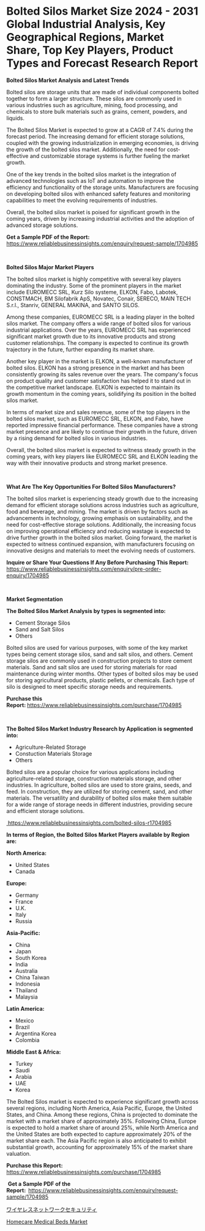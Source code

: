 <p><h1>Bolted Silos Market Size 2024 - 2031 Global Industrial Analysis, Key Geographical Regions, Market Share, Top Key Players, Product Types and Forecast Research Report</h1></p><p><strong>Bolted Silos Market Analysis and Latest Trends</strong></p>
<p><p>Bolted silos are storage units that are made of individual components bolted together to form a larger structure. These silos are commonly used in various industries such as agriculture, mining, food processing, and chemicals to store bulk materials such as grains, cement, powders, and liquids.</p><p>The Bolted Silos Market is expected to grow at a CAGR of 7.4% during the forecast period. The increasing demand for efficient storage solutions, coupled with the growing industrialization in emerging economies, is driving the growth of the bolted silos market. Additionally, the need for cost-effective and customizable storage systems is further fueling the market growth.</p><p>One of the key trends in the bolted silos market is the integration of advanced technologies such as IoT and automation to improve the efficiency and functionality of the storage units. Manufacturers are focusing on developing bolted silos with enhanced safety features and monitoring capabilities to meet the evolving requirements of industries.</p><p>Overall, the bolted silos market is poised for significant growth in the coming years, driven by increasing industrial activities and the adoption of advanced storage solutions.</p></p>
<p><strong>Get a Sample PDF of the Report:&nbsp;</strong> <a href="https://www.reliablebusinessinsights.com/enquiry/request-sample/1704985">https://www.reliablebusinessinsights.com/enquiry/request-sample/1704985</a></p>
<p>&nbsp;</p>
<p><strong>Bolted Silos Major Market Players</strong></p>
<p><p>The bolted silos market is highly competitive with several key players dominating the industry. Some of the prominent players in the market include EUROMECC SRL, Kurz Silo systeme, ELKON, Fabo, Labotek, CONSTMACH, BM Silofabrik ApS, Novatec, Conair, SERECO, MAIN TECH S.r.l., Stanriv, GENERAL MAKINA, and SANTO SILOS.</p><p>Among these companies, EUROMECC SRL is a leading player in the bolted silos market. The company offers a wide range of bolted silos for various industrial applications. Over the years, EUROMECC SRL has experienced significant market growth due to its innovative products and strong customer relationships. The company is expected to continue its growth trajectory in the future, further expanding its market share.</p><p>Another key player in the market is ELKON, a well-known manufacturer of bolted silos. ELKON has a strong presence in the market and has been consistently growing its sales revenue over the years. The company's focus on product quality and customer satisfaction has helped it to stand out in the competitive market landscape. ELKON is expected to maintain its growth momentum in the coming years, solidifying its position in the bolted silos market.</p><p>In terms of market size and sales revenue, some of the top players in the bolted silos market, such as EUROMECC SRL, ELKON, and Fabo, have reported impressive financial performance. These companies have a strong market presence and are likely to continue their growth in the future, driven by a rising demand for bolted silos in various industries.</p><p>Overall, the bolted silos market is expected to witness steady growth in the coming years, with key players like EUROMECC SRL and ELKON leading the way with their innovative products and strong market presence.</p></p>
<p>&nbsp;</p>
<p><strong>What Are The Key Opportunities For Bolted Silos Manufacturers?</strong></p>
<p><p>The bolted silos market is experiencing steady growth due to the increasing demand for efficient storage solutions across industries such as agriculture, food and beverage, and mining. The market is driven by factors such as advancements in technology, growing emphasis on sustainability, and the need for cost-effective storage solutions. Additionally, the increasing focus on improving operational efficiency and reducing wastage is expected to drive further growth in the bolted silos market. Going forward, the market is expected to witness continued expansion, with manufacturers focusing on innovative designs and materials to meet the evolving needs of customers.</p></p>
<p><strong>Inquire or Share Your Questions If Any Before Purchasing This Report:</strong> <a href="https://www.reliablebusinessinsights.com/enquiry/pre-order-enquiry/1704985">https://www.reliablebusinessinsights.com/enquiry/pre-order-enquiry/1704985</a></p>
<p>&nbsp;</p>
<p><strong>Market Segmentation</strong></p>
<p><strong>The Bolted Silos Market Analysis by types is segmented into:</strong></p>
<p><ul><li>Cement Storage Silos</li><li>Sand and Salt Silos</li><li>Others</li></ul></p>
<p><p>Bolted silos are used for various purposes, with some of the key market types being cement storage silos, sand and salt silos, and others. Cement storage silos are commonly used in construction projects to store cement materials. Sand and salt silos are used for storing materials for road maintenance during winter months. Other types of bolted silos may be used for storing agricultural products, plastic pellets, or chemicals. Each type of silo is designed to meet specific storage needs and requirements.</p></p>
<p><strong>Purchase this Report:&nbsp;</strong><a href="https://www.reliablebusinessinsights.com/purchase/1704985">https://www.reliablebusinessinsights.com/purchase/1704985</a></p>
<p>&nbsp;</p>
<p><strong>The Bolted Silos Market Industry Research by Application is segmented into:</strong></p>
<p><ul><li>Agriculture-Related Storage</li><li>Constuction Materials Storage</li><li>Others</li></ul></p>
<p><p>Bolted silos are a popular choice for various applications including agriculture-related storage, construction materials storage, and other industries. In agriculture, bolted silos are used to store grains, seeds, and feed. In construction, they are utilized for storing cement, sand, and other materials. The versatility and durability of bolted silos make them suitable for a wide range of storage needs in different industries, providing secure and efficient storage solutions.</p></p>
<p><a href="https://www.reliablebusinessinsights.com/bolted-silos-r1704985">&nbsp;https://www.reliablebusinessinsights.com/bolted-silos-r1704985</a></p>
<p><strong>In terms of Region, the Bolted Silos Market Players available by Region are:</strong></p>
<p>
    <p> <strong> North America: </strong>
        <ul>
            <li>United States</li>
            <li>Canada</li>
        </ul>
        </p> 
    <p> <strong> Europe: </strong>
        <ul>
            <li>Germany</li>
            <li>France</li>
            <li>U.K.</li>
            <li>Italy</li>
            <li>Russia</li>
        </ul>
        </p> 
    <p> <strong> Asia-Pacific: </strong>
        <ul>
            <li>China</li>
            <li>Japan</li>
            <li>South Korea</li>
            <li>India</li>
            <li>Australia</li>
            <li>China Taiwan</li>
            <li>Indonesia</li>
            <li>Thailand</li>
            <li>Malaysia</li>
        </ul>
        </p> 
    <p> <strong> Latin America: </strong>
        <ul>
            <li>Mexico</li>
            <li>Brazil</li>
            <li>Argentina Korea</li>
            <li>Colombia</li>
        </ul>
        </p> 
    <p> <strong> Middle East & Africa: </strong>
        <ul>
            <li>Turkey</li>
            <li>Saudi</li>
            <li>Arabia</li>
            <li>UAE</li>
            <li>Korea</li>
        </ul>
    </p>
    </p>
<p><p>The Bolted Silos market is expected to experience significant growth across several regions, including North America, Asia Pacific, Europe, the United States, and China. Among these regions, China is projected to dominate the market with a market share of approximately 35%. Following China, Europe is expected to hold a market share of around 25%, while North America and the United States are both expected to capture approximately 20% of the market share each. The Asia Pacific region is also anticipated to exhibit substantial growth, accounting for approximately 15% of the market share valuation.</p></p>
<p><strong>Purchase this Report: </strong><a href="https://www.reliablebusinessinsights.com/purchase/1704985">https://www.reliablebusinessinsights.com/purchase/1704985</a></p>
<p>&nbsp;<strong>Get a Sample PDF of the Report:&nbsp;&nbsp;</strong><a href="https://www.reliablebusinessinsights.com/enquiry/request-sample/1704985">https://www.reliablebusinessinsights.com/enquiry/request-sample/1704985</a></p>
<p><strong></strong></p>
<p><p><a href="https://github.com/xtkhtofdt934839/Market-Research-Report-List-3/blob/main/1764790184590.md">ワイヤレスネットワークセキュリティ</a></p><p><a href="https://view.publitas.com/reportprime-1/global-homecare-medical-beds-market-opportunities-and-forecast-for-period-from-2024-to-2031/">Homecare Medical Beds Market</a></p></p>